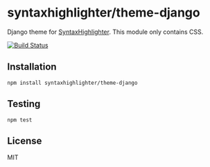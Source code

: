 # syntaxhighlighter/theme-django

Django theme for [SyntaxHighlighter](https://github.com/syntaxhighlighter). This module only contains CSS.

[![Build Status](https://travis-ci.org/alexgorbatchev/theme-django.svg)](https://travis-ci.org/alexgorbatchev/theme-django)

## Installation

    npm install syntaxhighlighter/theme-django

## Testing

    npm test

## License

MIT
